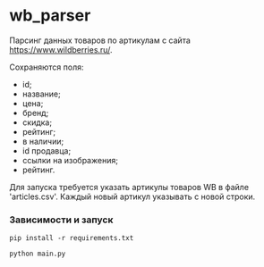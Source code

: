 # wb_parser

Парсинг данных товаров по артикулам с сайта https://www.wildberries.ru/. 

Сохраняются поля: 
- id;
- название;
- цена;
- бренд;
- скидка;
- рейтинг;
- в наличии;
- id продавца;
- ссылки на изображения;
- рейтинг.

Для запуска требуется указать артикулы товаров WB в файле 'articles.csv'.
Каждый  новый артикул указывать с новой строки.

### Зависимости и запуск

```aiignore
pip install -r requirements.txt
```
```aiignore
python main.py
```